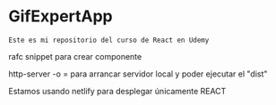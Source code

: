# GifExpertApp

`Este es mi repositorio del curso de React en Udemy`


rafc snippet para crear componente


http-server -o = para arrancar servidor local y poder ejecutar el "dist"


Estamos usando netlify para desplegar únicamente REACT
